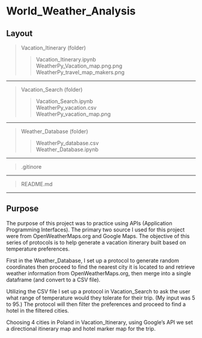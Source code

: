 # World_Weather_Analysis
## Layout

> Vacation_Itinerary (folder)  
> > Vacation_Itinerary.ipynb   
> > WeatherPy_Vacation_map.png.png   
> > WeatherPy_travel_map_makers.png   
---   
> Vacation_Search (folder)  
> > Vacation_Search.ipynb   
> > WeatherPy_vacation.csv   
> > WeatherPy_vacation_map.png   
---   
> Weather_Database (folder)   
> > WeatherPy_database.csv   
> > Weather_Database.ipynb    
---   
>.gitinore
---   
  
>README.md   
---   

   
## Purpose   
The purpose of this project was to practice using APIs (Application Programming Interfaces). The primary two source I used for this project were from OpenWeatherMaps.org and Google Maps. The objective of this series of protocols is to help generate a vacation itinerary built based on temperature preferences.   

First in the Weather_Database, I set up a protocol to generate random coordinates then proceed to find the nearest city it is located to and retrieve weather information from OpenWeatherMaps.org, then merge into a single dataframe (and convert to a CSV file).   

Utilizing the CSV file I set up a protocol in Vacation_Search to ask the user what range of temperature would they tolerate for their trip. (My input was 5 to 95.) The protocol will then filter the preferences and proceed to find a hotel in the filtered cities.   

Choosing 4 cities in Poland in Vacation_Itinerary, using Google’s API we set a directional itinerary map and hotel marker map for the trip.
